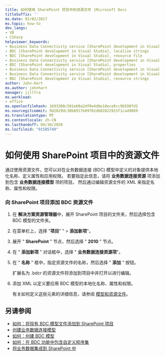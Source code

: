 ```yaml
---
title: 如何使用 SharePoint 项目中的资源文件 |Microsoft Docs
titleSuffix: ''
ms.date: 02/02/2017
ms.topic: how-to
dev_langs:
- VB
- CSharp
helpviewer_keywords:
- Business Data Connectivity service [SharePoint development in Visual Studio], localize strings
- BDC [SharePoint development in Visual Studio], localize strings
- BDC [SharePoint development in Visual Studio], resource file
- Business Data Connectivity service [SharePoint development in Visual Studio], resource strings
- BDC [SharePoint development in Visual Studio], properties
- Business Data Connectivity service [SharePoint development in Visual Studio], properties
- Business Data Connectivity service [SharePoint development in Visual Studio], resource file
- BDC [SharePoint development in Visual Studio], resource strings
author: John-Hart
ms.author: johnhart
manager: jillfra
ms.workload:
- office
ms.openlocfilehash: 1693308c591e60a2df0e4d8e18ece8cc9b598fd2
ms.sourcegitcommit: 9d2829dc30b6917e89762d602022915f1ca49089
ms.translationtype: MT
ms.contentlocale: zh-CN
ms.lasthandoff: 09/30/2020
ms.locfileid: "91585740"
---
```

# <a name="how-to-use-a-resource-file-in-a-sharepoint-project"></a>如何使用 SharePoint 项目中的资源文件

  通过使用资源文件，您可以对在业务数据连接 (BDC) 模型中定义的对象提供本地化名称、定义属性和应用权限。 若要指定此信息，请将 **业务数据连接资源** 项添加到包含 **业务数据连接模型** 项的项目。 然后通过编辑资源文件的 XML 来指定名称、属性和权限。

### <a name="to-add-a-bdc-resource-file-to-a-sharepoint-project"></a>向 SharePoint 项目添加 BDC 资源文件

1. 在 **解决方案资源管理器**中，展开 SharePoint 项目的文件夹，然后选择包含 BDC 模型的文件夹。

2. 在菜单栏上，选择 "**项目**" "  >  **添加新项**"。

3. 展开 " **SharePoint** " 节点，然后选择 " **2010** " 节点。

4. 在 " **添加新项** " 对话框中，选择 " **业务数据连接资源项**"。

5. 在 " **名称** " 框中，指定资源文件的名称，然后选择 " **添加** " 按钮。

     扩展名为 .bdcr 的资源文件将添加到项目中并打开以进行编辑。

6. 添加 XML 以定义要应用 BDC 模型的本地化名称、属性和权限。

     有关如何定义这些元素的详细信息，请参阅 [模型和资源文件](/previous-versions/office/developer/sharepoint-2010/aa674515(v=office.14))。

## <a name="see-also"></a>另请参阅
- [如何：将现有 BDC 模型文件添加到 SharePoint 项目](../sharepoint/how-to-add-an-existing-bdc-model-file-to-a-sharepoint-project.md)
- [创建业务数据连接模型](../sharepoint/creating-a-business-data-connectivity-model.md)
- [如何：创建 BDC 模型](../sharepoint/how-to-create-a-bdc-model.md)
- [如何：在 BDC 功能中包含自定义程序集](../sharepoint/how-to-include-a-custom-assembly-in-a-bdc-feature.md)
- [将业务数据集成到 SharePoint 中](../sharepoint/integrating-business-data-into-sharepoint.md)
